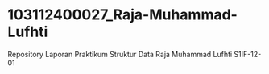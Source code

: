 # 103112400027_Raja-Muhammad-Lufhti
Repository Laporan Praktikum Struktur Data Raja Muhammad Lufhti S1IF-12-01
